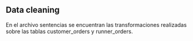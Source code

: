 ## Data cleaning

En el archivo sentencias se encuentran las transformaciones realizadas sobre las tablas customer_orders y runner_orders.
